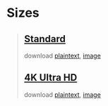# Sizes  
> ## [Standard](x)  
> download [plaintext](x), [image](x)
> ## [4K Ultra HD](x)  
> download [plaintext](x), [image](x)  
